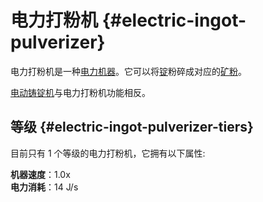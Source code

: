 # 电力打粉机 {#electric-ingot-pulverizer}

电力打粉机是一种[电力机器](/Electric-Machines#machines)。它可以将[锭](/Ingots)粉碎成对应的[矿粉](/Dusts)。

[电动铸锭机](/Electric-Ingot-Factory)与电力打粉机功能相反。

## 等级 {#electric-ingot-pulverizer-tiers}

目前只有 1 个等级的电力打粉机，它拥有以下属性:

**机器速度**：1.0x  
**电力消耗**：14 J/s  
